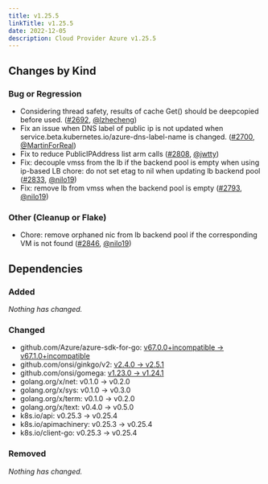 ```yaml
---
title: v1.25.5
linkTitle: v1.25.5
date: 2022-12-05
description: Cloud Provider Azure v1.25.5
---
```



## Changes by Kind

### Bug or Regression

- Considering thread safety, results of cache Get() should be deepcopied before used. ([#2692](https://github.com/kubernetes-sigs/cloud-provider-azure/pull/2692), [@lzhecheng](https://github.com/lzhecheng))
- Fix an issue when DNS label of public ip is not updated when service.beta.kubernetes.io/azure-dns-label-name is changed. ([#2700](https://github.com/kubernetes-sigs/cloud-provider-azure/pull/2700), [@MartinForReal](https://github.com/MartinForReal))
- Fix to reduce PublicIPAddress list arm calls ([#2808](https://github.com/kubernetes-sigs/cloud-provider-azure/pull/2808), [@jwtty](https://github.com/jwtty))
- Fix: decouple vmss from the lb if the backend pool is empty when using ip-based LB
  chore: do not set etag to nil when updating lb backend pool ([#2833](https://github.com/kubernetes-sigs/cloud-provider-azure/pull/2833), [@nilo19](https://github.com/nilo19))
- Fix: remove lb from vmss when the backend pool is empty ([#2793](https://github.com/kubernetes-sigs/cloud-provider-azure/pull/2793), [@nilo19](https://github.com/nilo19))

### Other (Cleanup or Flake)

- Chore: remove orphaned nic from lb backend pool if the corresponding VM is not found ([#2846](https://github.com/kubernetes-sigs/cloud-provider-azure/pull/2846), [@nilo19](https://github.com/nilo19))

## Dependencies

### Added
_Nothing has changed._

### Changed
- github.com/Azure/azure-sdk-for-go: [v67.0.0+incompatible → v67.1.0+incompatible](https://github.com/Azure/azure-sdk-for-go/compare/v67.0.0...v67.1.0)
- github.com/onsi/ginkgo/v2: [v2.4.0 → v2.5.1](https://github.com/onsi/ginkgo/v2/compare/v2.4.0...v2.5.1)
- github.com/onsi/gomega: [v1.23.0 → v1.24.1](https://github.com/onsi/gomega/compare/v1.23.0...v1.24.1)
- golang.org/x/net: v0.1.0 → v0.2.0
- golang.org/x/sys: v0.1.0 → v0.3.0
- golang.org/x/term: v0.1.0 → v0.2.0
- golang.org/x/text: v0.4.0 → v0.5.0
- k8s.io/api: v0.25.3 → v0.25.4
- k8s.io/apimachinery: v0.25.3 → v0.25.4
- k8s.io/client-go: v0.25.3 → v0.25.4

### Removed
_Nothing has changed._
